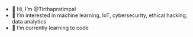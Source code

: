 - 👋 Hi, I’m @Tirthapratimpal
- 👀 I’m interested in machine learning, IoT, cybersecurity, ethical hacking, data analytics
- 🌱 I’m currently learning to code

<!---
Tirthapratimpal/Tirthapratimpal is a ✨ special ✨ repository because its `README.md` (this file) appears on your GitHub profile.
You can click the Preview link to take a look at your changes.
--->
